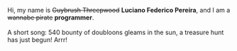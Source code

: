 Hi, my name is ~~Guybrush Threepwood~~ **Luciano Federico Pereira**, and I am a ~~wannabe pirate~~ **programmer**.<br><br>A short song: 540 bounty of doubloons gleams in the sun, a treasure hunt has just begun! Arrr!
